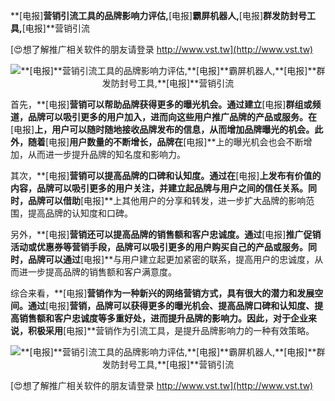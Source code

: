 **[电报]**营销引流工具的品牌影响力评估,**[电报]**霸屏机器人,**[电报]**群发防封号工具,**[电报]**营销引流

[😍想了解推广相关软件的朋友请登录 http://www.vst.tw](http://www.vst.tw)

 <center><img src="https://vst.tw/MP4/tuiguang/png/6.png" alt="**[电报]**营销引流工具的品牌影响力评估,**[电报]**霸屏机器人,**[电报]**群发防封号工具,**[电报]**营销引流"></center>

首先，**[电报]**营销可以帮助品牌获得更多的曝光机会。通过建立**[电报]**群组或频道，品牌可以吸引更多的用户加入，进而向这些用户推广品牌的产品或服务。在**[电报]**上，用户可以随时随地接收品牌发布的信息，从而增加品牌曝光的机会。此外，随着**[电报]**用户数量的不断增长，品牌在**[电报]**上的曝光机会也会不断增加，从而进一步提升品牌的知名度和影响力。

其次，**[电报]**营销可以提高品牌的口碑和认知度。通过在**[电报]**上发布有价值的内容，品牌可以吸引更多的用户关注，并建立起品牌与用户之间的信任关系。同时，品牌可以借助**[电报]**上其他用户的分享和转发，进一步扩大品牌的影响范围，提高品牌的认知度和口碑。

另外，**[电报]**营销还可以提高品牌的销售额和客户忠诚度。通过**[电报]**推广促销活动或优惠券等营销手段，品牌可以吸引更多的用户购买自己的产品或服务。同时，品牌可以通过**[电报]**与用户建立起更加紧密的联系，提高用户的忠诚度，从而进一步提高品牌的销售额和客户满意度。

综合来看，**[电报]**营销作为一种新兴的网络营销方式，具有很大的潜力和发展空间。通过**[电报]**营销，品牌可以获得更多的曝光机会、提高品牌口碑和认知度、提高销售额和客户忠诚度等多重好处，进而提升品牌的影响力。因此，对于企业来说，积极采用**[电报]**营销作为引流工具，是提升品牌影响力的一种有效策略。

 <center><img src="https://vst.tw/MP4/tuiguang/png/5.png" alt="**[电报]**营销引流工具的品牌影响力评估,**[电报]**霸屏机器人,**[电报]**群发防封号工具,**[电报]**营销引流"></center>

[😍想了解推广相关软件的朋友请登录 http://www.vst.tw](http://www.vst.tw)



